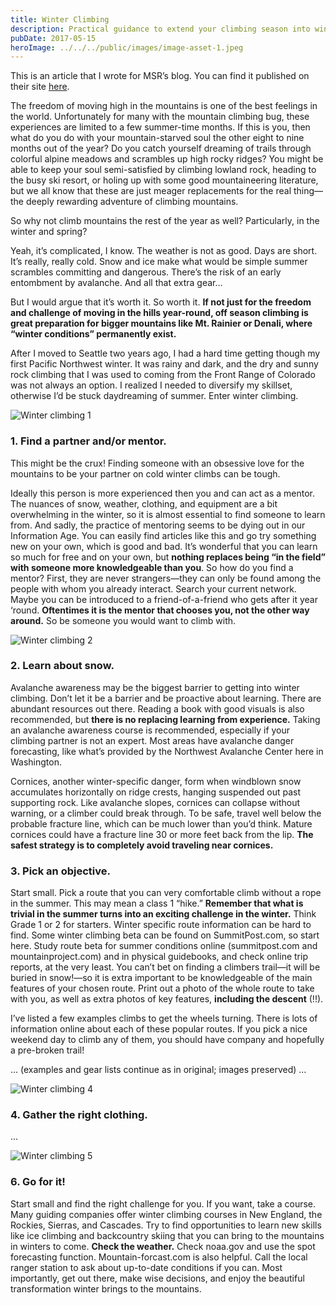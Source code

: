 ```yaml
---
title: Winter Climbing
description: Practical guidance to extend your climbing season into winter and spring.
pubDate: 2017-05-15
heroImage: ../../../public/images/image-asset-1.jpeg
---
```


This is an article that I wrote for MSR’s blog. You can find it published on their site [here](https://cascadedesigns.com/blogs/msr-tips/winter-climbing-tips/).

The freedom of moving high in the mountains is one of the best feelings in the world. Unfortunately for many with the mountain climbing bug, these experiences are limited to a few summer-time months. If this is you, then what do you do with your mountain-starved soul the other eight to nine months out of the year? Do you catch yourself dreaming of trails through colorful alpine meadows and scrambles up high rocky ridges? You might be able to keep your soul semi-satisfied by climbing lowland rock, heading to the busy ski resort, or holing up with some good mountaineering literature, but we all know that these are just meager replacements for the real thing—the deeply rewarding adventure of climbing mountains.

So why not climb mountains the rest of the year as well? Particularly, in the winter and spring?

Yeah, it’s complicated, I know. The weather is not as good. Days are short. It’s really, really cold. Snow and ice make what would be simple summer scrambles committing and dangerous. There’s the risk of an early entombment by avalanche. And all that extra gear…

But I would argue that it’s worth it. So worth it. **If not just for the freedom and challenge of moving in the hills year-round, off season climbing is great preparation for bigger mountains like Mt. Rainier or Denali, where “winter conditions” permanently exist.**

After I moved to Seattle two years ago, I had a hard time getting though my first Pacific Northwest winter. It was rainy and dark, and the dry and sunny rock climbing that I was used to coming from the Front Range of Colorado was not always an option. I realized I needed to diversify my skillset, otherwise I’d be stuck daydreaming of summer. Enter winter climbing.

![Winter climbing 1](/images/image-asset-2.jpeg)

### 1. Find a partner and/or mentor.

This might be the crux! Finding someone with an obsessive love for the mountains to be your partner on cold winter climbs can be tough.

Ideally this person is more experienced then you and can act as a mentor. The nuances of snow, weather, clothing, and equipment are a bit overwhelming in the winter, so it is almost essential to find someone to learn from. And sadly, the practice of mentoring seems to be dying out in our Information Age. You can easily find articles like this and go try something new on your own, which is good and bad. It’s wonderful that you can learn so much for free and on your own, but **nothing replaces being “in the field” with someone more knowledgeable than you**. So how do you find a mentor? First, they are never strangers—they can only be found among the people with whom you already interact. Search your current network. Maybe you can be introduced to a friend-of-a-friend who gets after it year ‘round. **Oftentimes it is the mentor that chooses you, not the other way around.** So be someone you would want to climb with.

![Winter climbing 2](/images/image-asset-3.jpeg)

### 2. Learn about snow.

Avalanche awareness may be the biggest barrier to getting into winter climbing. Don’t let it be a barrier and be proactive about learning. There are abundant resources out there. Reading a book with good visuals is also recommended, but **there is no replacing learning from experience.** Taking an avalanche awareness course is recommended, especially if your climbing partner is not an expert. Most areas have avalanche danger forecasting, like what’s provided by the Northwest Avalanche Center here in Washington.

Cornices, another winter-specific danger, form when windblown snow accumulates horizontally on ridge crests, hanging suspended out past supporting rock. Like avalanche slopes, cornices can collapse without warning, or a climber could break through. To be safe, travel well below the probable fracture line, which can be much lower than you’d think. Mature cornices could have a fracture line 30 or more feet back from the lip. **The safest strategy is to completely avoid traveling near cornices.**

### 3. Pick an objective.

Start small. Pick a route that you can very comfortable climb without a rope in the summer. This may mean a class 1 “hike.” **Remember that what is trivial in the summer turns into an exciting challenge in the winter.** Think Grade 1 or 2 for starters. Winter specific route information can be hard to find. Some winter climbing beta can be found on SummitPost.com, so start here. Study route beta for summer conditions online (summitpost.com and mountainproject.com) and in physical guidebooks, and check online trip reports, at the very least. You can’t bet on finding a climbers trail—it will be buried in snow!—so it is extra important to be knowledgeable of the main features of your chosen route. Print out a photo of the whole route to take with you, as well as extra photos of key features, **including the descent** (!!).

I’ve listed a few examples climbs to get the wheels turning. There is lots of information online about each of these popular routes. If you pick a nice weekend day to climb any of them, you should have company and hopefully a pre-broken trail!

... (examples and gear lists continue as in original; images preserved) ...

![Winter climbing 4](/images/image-asset-4.jpeg)

### 4. Gather the right clothing.

...

![Winter climbing 5](/images/image-asset-5.jpeg)

### 6. Go for it!

Start small and find the right challenge for you. If you want, take a course. Many guiding companies offer winter climbing courses in New England, the Rockies, Sierras, and Cascades. Try to find opportunities to learn new skills like ice climbing and backcountry skiing that you can bring to the mountains in winters to come. **Check the weather.** Check noaa.gov and use the spot forecasting function. Mountain-forcast.com is also helpful. Call the local ranger station to ask about up-to-date conditions if you can. Most importantly, get out there, make wise decisions, and enjoy the beautiful transformation winter brings to the mountains.
